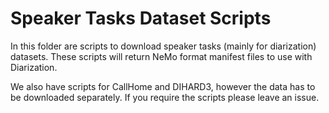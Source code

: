 # Speaker Tasks Dataset Scripts

In this folder are scripts to download speaker tasks (mainly for diarization) datasets. These scripts will return NeMo format manifest files to use with Diarization.

We also have scripts for CallHome and DIHARD3, however the data has to be downloaded separately. If you require the scripts please leave an issue.
